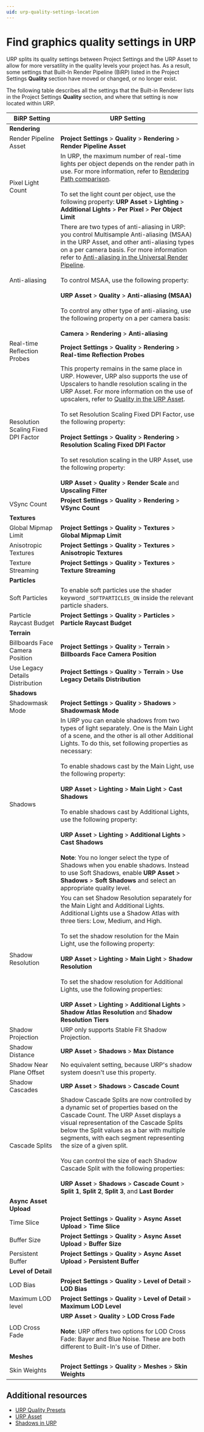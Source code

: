 ```yaml
---
uid: urp-quality-settings-location
---
```

# Find graphics quality settings in URP

URP splits its quality settings between Project Settings and the URP Asset to allow for more versatility in the quality levels your project has. As a result, some settings that Built-In Render Pipeline (BiRP) listed in the Project Settings **Quality** section have moved or changed, or no longer exist.

The following table describes all the settings that the Built-in Renderer lists in the Project Settings **Quality** section, and where that setting is now located within URP.

| **BiRP Setting** | **URP Setting** |
| ---------------- | --------------- |
| **Rendering** | |
| Render Pipeline Asset | **Project Settings** > **Quality** > **Rendering** > **Render Pipeline Asset** |
| Pixel Light Count | In URP, the maximum number of real-time lights per object depends on the render path in use. For more information, refer to [Rendering Path comparison](./../urp-universal-renderer.md#rendering-path-comparison).<br/><br/>To set the light count per object, use the following property: **URP Asset** > **Lighting** > **Additional Lights** > **Per Pixel** > **Per Object Limit** |
| Anti-aliasing | There are two types of anti-aliasing in URP: you control Multisample Anti-aliasing (MSAA) in the URP Asset, and other anti-aliasing types on a per camera basis. For more information refer to [Anti-aliasing in the Universal Render Pipeline](./../anti-aliasing.md).<br/><br/>To control MSAA, use the following property:<br/><br/>**URP Asset** > **Quality** > **Anti-aliasing (MSAA)**<br/><br/>To control any other type of anti-aliasing, use the following property on a per camera basis:<br/><br/>**Camera** > **Rendering** > **Anti-aliasing** |
| Real-time Reflection Probes | **Project Settings** > **Quality** > **Rendering** > **Real-time Reflection Probes** |
| Resolution Scaling Fixed DPI Factor | This property remains in the same place in URP. However, URP also supports the use of Upscalers to handle resolution scaling in the URP Asset. For more information on the use of upscalers, refer to [Quality in the URP Asset](./../universalrp-asset.md#quality).<br/><br/>To set Resolution Scaling Fixed DPI Factor, use the following property:<br/><br/>**Project Settings** > **Quality** > **Rendering** > **Resolution Scaling Fixed DPI Factor**<br/><br/>To set resolution scaling in the URP Asset, use the following property:<br/><br/>**URP Asset** > **Quality** > **Render Scale** and **Upscaling Filter** |
| VSync Count | **Project Settings** > **Quality** > **Rendering** > **VSync Count** |
| **Textures** | |
| Global Mipmap Limit | **Project Settings** > **Quality** > **Textures** > **Global Mipmap Limit** |
| Anisotropic Textures | **Project Settings** > **Quality** > **Textures** > **Anisotropic Textures** |
| Texture Streaming | **Project Settings** > **Quality** > **Textures** > **Texture Streaming** |
| **Particles** | |
| Soft Particles | To enable soft particles use the shader keyword `_SOFTPARTICLES_ON` inside the relevant particle shaders. |
| Particle Raycast Budget | **Project Settings** > **Quality** > **Particles** > **Particle Raycast Budget** |
| **Terrain** | |
| Billboards Face Camera Position | **Project Settings** > **Quality** > **Terrain** > **Billboards Face Camera Position** |
| Use Legacy Details Distribution | **Project Settings** > **Quality** > **Terrain** > **Use Legacy Details Distribution** |
| **Shadows** | |
| Shadowmask Mode | **Project Settings** > **Quality** > **Shadows** > **Shadowmask Mode** |
| Shadows | In URP you can enable shadows from two types of light separately. One is the Main Light of a scene, and the other is all other Additional Lights. To do this, set following properties as necessary:<br/><br/>To enable shadows cast by the Main Light, use the following property:<br/><br/>**URP Asset** > **Lighting** > **Main Light** > **Cast Shadows**<br/><br/>To enable shadows cast by Additional Lights, use the following property:<br/><br/>**URP Asset** > **Lighting** > **Additional Lights** > **Cast Shadows**<br/><br/>**Note**: You no longer select the type of Shadows when you enable shadows. Instead to use Soft Shadows, enable **URP Asset** > **Shadows** > **Soft Shadows** and select an appropriate quality level. |
| Shadow Resolution | You can set Shadow Resolution separately for the Main Light and Additional Lights. Additional Lights use a Shadow Atlas with three tiers: Low, Medium, and High.<br/><br/>To set the shadow resolution for the Main Light, use the following property:<br/><br/>**URP Asset** > **Lighting** > **Main Light** > **Shadow Resolution**<br/><br/>To set the shadow resolution for Additional Lights, use the following properties:<br/><br/>**URP Asset** > **Lighting** > **Additional Lights** > **Shadow Atlas Resolution** and **Shadow Resolution Tiers** |
| Shadow Projection | URP only supports Stable Fit Shadow Projection. |
| Shadow Distance | **URP Asset** > **Shadows** > **Max Distance** |
| Shadow Near Plane Offset | No equivalent setting, because URP's shadow system doesn't use this property. |
| Shadow Cascades | **URP Asset** > **Shadows** > **Cascade Count** |
| Cascade Splits | Shadow Cascade Splits are now controlled by a dynamic set of properties based on the Cascade Count. The URP Asset displays a visual representation of the Cascade Splits below the Split values as a bar with multiple segments, with each segment representing the size of a given split.<br/><br/>You can control the size of each Shadow Cascade Split with the following properties:<br/><br/>**URP Asset** > **Shadows** > **Cascade Count** > **Split 1**, **Split 2**, **Split 3**, and **Last Border** |
| **Async Asset Upload** | |
| Time Slice | **Project Settings** > **Quality** > **Async Asset Upload** > **Time Slice** |
| Buffer Size | **Project Settings** > **Quality** > **Async Asset Upload** > **Buffer Size** |
| Persistent Buffer | **Project Settings** > **Quality** > **Async Asset Upload** > **Persistent Buffer** |
| **Level of Detail** | |
| LOD Bias | **Project Settings** > **Quality** > **Level of Detail** > **LOD Bias** |
| Maximum LOD level | **Project Settings** > **Quality** > **Level of Detail** > **Maximum LOD Level** |
| LOD Cross Fade | **URP Asset** > **Quality** > **LOD Cross Fade**<br/><br/>**Note**: URP offers two options for LOD Cross Fade: Bayer and Blue Noise. These are both different to Built-In's use of Dither.  |
| **Meshes** | |
| Skin Weights | **Project Settings** > **Quality** > **Meshes** > **Skin Weights** |

## Additional resources

* [URP Quality Presets](./quality-presets.md)
* [URP Asset](./../universalrp-asset.md)
* [Shadows in URP](./../Shadows-in-URP.md)
